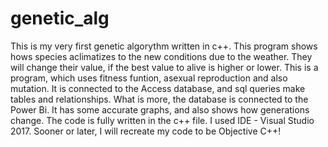 # genetic_alg
This is my very first genetic algorythm written in c++.
This program shows hows species aclimatizes to the new conditions due to the weather. They will change their value, if the best value to alive is higher or lower. This is a program, which uses fitness funtion, asexual reproduction and also mutation. It is connected to the Access database, and sql queries make tables and relationships. What is more, the database is connected to the Power Bi. It has some accurate graphs, and also shows how generations change.
The code is fully written in the c++ file. I used IDE - Visual Studio 2017.
Sooner or later, I will recreate my code to be Objective C++!
